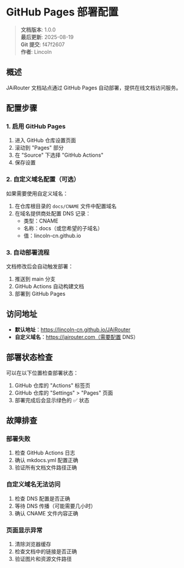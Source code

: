 ﻿# GitHub Pages 部署配置

<!-- 版本信息 -->
> **文档版本**: 1.0.0  
> **最后更新**: 2025-08-19  
> **Git 提交**: f47f2607  
> **作者**: Lincoln
<!-- /版本信息 -->



## 概述

JAiRouter 文档站点通过 GitHub Pages 自动部署，提供在线文档访问服务。

## 配置步骤

### 1. 启用 GitHub Pages

1. 进入 GitHub 仓库设置页面
2. 滚动到 "Pages" 部分
3. 在 "Source" 下选择 "GitHub Actions"
4. 保存设置

### 2. 自定义域名配置（可选）

如果需要使用自定义域名：

1. 在仓库根目录的 `docs/CNAME` 文件中配置域名
2. 在域名提供商处配置 DNS 记录：
   - 类型：CNAME
   - 名称：docs（或您希望的子域名）
   - 值：lincoln-cn.github.io

### 3. 自动部署流程

文档修改后会自动触发部署：

1. 推送到 main 分支
2. GitHub Actions 自动构建文档
3. 部署到 GitHub Pages

## 访问地址

- **默认地址**：https://lincoln-cn.github.io/JAiRouter
- **自定义域名**：https://jairouter.com（需要配置 DNS）

## 部署状态检查

可以在以下位置检查部署状态：

1. GitHub 仓库的 "Actions" 标签页
2. GitHub 仓库的 "Settings" > "Pages" 页面
3. 部署完成后会显示绿色的 ✅ 状态

## 故障排查

### 部署失败

1. 检查 GitHub Actions 日志
2. 确认 mkdocs.yml 配置正确
3. 验证所有文档文件路径正确

### 自定义域名无法访问

1. 检查 DNS 配置是否正确
2. 等待 DNS 传播（可能需要几小时）
3. 确认 CNAME 文件内容正确

### 页面显示异常

1. 清除浏览器缓存
2. 检查文档中的链接是否正确
3. 验证图片和资源文件路径